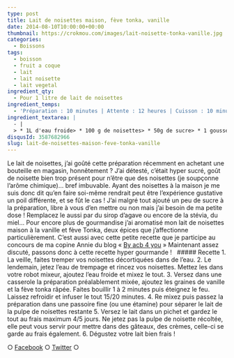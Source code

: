 ```yaml
---
type: post
title: Lait de noisettes maison, fève tonka, vanille
date: 2014-08-10T10:00:00+00:00
thumbnail: https://crokmou.com/images/lait-noisette-tonka-vanille.jpg
categories: 
  - Boissons
tags: 
  - boisson
  - fruit a coque
  - lait
  - lait noisette
  - lait vegetal
ingredient_qty: 
  - Pour 1 litre de lait de noisettes
ingredient_temps: 
  - 'Préparation : 10 minutes | Attente : 12 heures | Cuisson : 10 minutes'
ingredient_textarea: |
  - |
  > * 1L d'eau froide> * 100 g de noisettes> * 50g de sucre> * 1 gousse de vanille> * 1 fève tonka> * eau de trempage
disqusId: 3587682966
slug: lait-de-noisettes-maison-feve-tonka-vanille
---
```


Le lait de noisettes, j’ai goûté cette préparation récemment en achetant une bouteille en magasin, honnêtement ? J’ai détesté, c’était hyper sucré, goût de noisette bien trop présent pour n’être que des noisettes (je soupçonne l’arôme chimique)… bref imbuvable. Ayant des noisettes à la maison je me suis donc dit qu’en faire soi-même rendrait peut être l’expérience gustative un poil différente, et se fût le cas ! J’ai malgré tout ajouté un peu de sucre à la préparation, libre à vous d’en mettre ou non mais j’ai besoin de ma petite dose ! Remplacez le aussi par du sirop d’agave ou encore de la stévia, du miel… Pour encore plus de gourmandise j’ai aromatisé mon lait de noisettes maison à la vanille et fève Tonka, deux épices que j’affectionne particulièrement. C’est aussi avec cette petite recette que je participe au concours de ma copine Annie du blog « [By acb 4 you](http://www.byacb4you.com/2014/06/spice-cook-and-sun-concours-2-ans.html) » Maintenant assez discuté, passons donc à cette recette hyper gourmande !   ##### Recette 1\. La veille, faites tremper vos noisettes décortiquées dans de l’eau. 2\. Le lendemain, jetez l’eau de trempage et rincez vos noisettes. Mettez les dans votre robot mixeur, ajoutez l’eau froide et mixez le tout. 3\. Versez dans une casserole la préparation préalablement mixée, ajoutez les graines de vanille et la fève tonka râpée. Faites bouillir 1 à 2 minutes puis éteignez le feu. Laissez refroidir et infuser le tout 15/20 minutes. 4\. Re mixez puis passez la préparation dans une passoire fine (ou une étamine) pour séparer le lait de la pulpe de noisettes restante 5\. Versez le lait dans un pichet et gardez le tout au frais maximum 4/5 jours. Ne jetez pas la pulpe de noisette récoltée, elle peut vous servir pour mettre dans des gâteaux, des crèmes, celle-ci se garde au frais également. 6\. Dégustez votre lait bien frais !  

○ [Facebook](https://www.facebook.com/crokmou.blog) ○ [Twitter](https://twitter.com/Crokmou) ○